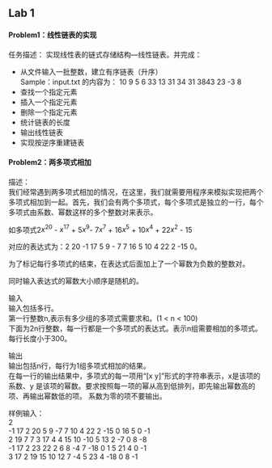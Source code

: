 ## Lab 1
#### Problem1：线性链表的实现

任务描述：
实现线性表的链式存储结构—线性链表。并完成：  
* 从文件输入一批整数，建立有序链表（升序）  
Sample：input.txt 的内容为： 10 9 5 6 33 13 31 34 31 3843 23 -3 8  
* 查找一个指定元素  
* 插入一个指定元素   
* 删除一个指定元素  
* 统计链表的长度  
* 输出线性链表  
* 实现按逆序重建链表  

#### Problem2：两多项式相加

描述：  
我们经常遇到两多项式相加的情况，在这里，我们就需要用程序来模拟实现把两个多项式相加到一起。首先，我们会有两个多项式，每个多项式是独立的一行，每个多项式由系数、幂数这样的多个整数对来表示。  

如多项式2$x^{20}$ - $x^{17}$ + 5$x^{9}$- 7$x^{7}$ + 16$x^{5}$ + 10$x^{4}$ + 22$x^{2}$ - 15  

对应的表达式为：2 20 -1 17 5 9 - 7 7 16 5 10 4 22 2 -15 0。    

为了标记每行多项式的结束，在表达式后面加上了一个幂数为负数的整数对。  

同时输入表达式的幂数大小顺序是随机的。  

输入  
输入包括多行。  
第一行整数n,表示有多少组的多项式需要求和。(1 < n < 100)  
下面为2n行整数，每一行都是一个多项式的表达式。表示n组需要相加的多项式。  
每行长度小于300。  

输出  
输出包括n行，每行为1组多项式相加的结果。  
在每一行的输出结果中，多项式的每一项用“[x y]”形式的字符串表示，x是该项的系数、y 是该项的幂数。要求按照每一项的幂从高到低排列，即先输出幂数高的项、再输出幂数低的项。
系数为零的项不要输出。  

样例输入：  
2  
-1 17 2 20 5 9 -7 7 10 4 22 2 -15 0 16 5 0 -1  
2 19 7 7 3 17 4 4 15 10 -10 5 13 2 -7 0 8 -8  
-1 17 2 23 22 2 6 8 -4 7 -18 0 1 5 21 4 0 -1  
3 17 2 19 15 10 12 7 -4 5 23 4 -18 0 8 -1  

